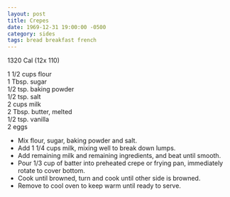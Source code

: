 ```yaml
---
layout: post
title: Crepes
date: 1969-12-31 19:00:00 -0500
category: sides
tags: bread breakfast french
---
```

1320 Cal (12x 110)
  
1 1/2 cups flour  
1 Tbsp. sugar  
1/2 tsp. baking powder  
1/2 tsp. salt  
2 cups milk  
2 Tbsp. butter, melted  
1/2 tsp. vanilla  
2 eggs  

* Mix flour, sugar, baking powder and salt.
* Add 1 1/4 cups milk, mixing well to break down lumps.
* Add remaining milk and remaining ingredients, and beat until smooth.
* Pour 1/3 cup of batter into preheated crepe or frying pan, immediately rotate to cover bottom.
* Cook until browned, turn and cook until other side is browned.
* Remove to cool oven to keep warm until ready to serve.
